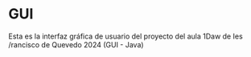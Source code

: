 # GUI
Esta es la interfaz gráfica de usuario del proyecto del aula 1Daw de Ies /rancisco de Quevedo 2024 (GUI - Java)
